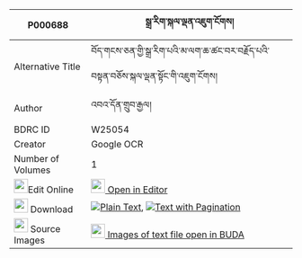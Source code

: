 |P000688|སྒྲ་རིག་སྐལ་ལྡན་འཇུག་ངོགས། 
| --- | --- 
|Alternative Title |བོད་གངས་ཅན་གྱི་སྒྲ་རིག་པའི་མ་ལག་ཆ་ཚང་བར་བརྗོད་པའི་བསྟན་བཅོས་སྐལ་ལྡན་སྟོང་གི་འཇུག་ངོགས།
|Author| འབའ་དོན་གྲུབ་རྒྱལ།
|BDRC ID | W25054
|Creator | Google OCR
|Number of Volumes| 1
|<img width="25" src="https://img.icons8.com/color/25/000000/edit-property.png">Edit Online| [<img width="25" src="https://avatars.githubusercontent.com/u/45091458?s=200&v=4"> Open in Editor](http://editor.openpecha.org/P000688)
|<img width="25" src="https://img.icons8.com/fluent/48/000000/download-2.png"/>  Download | [![](https://img.icons8.com/color/20/000000/txt.png)Plain Text](https://github.com/Openpecha/P000688/releases/download/v1/dra_rik_kalden_jukngok_plain_P000688.zip), [![](https://img.icons8.com/color/20/000000/txt.png)Text with Pagination](https://github.com/Openpecha/P000688/releases/download/v1/dra_rik_kalden_jukngok_pages_P000688.zip)
|<img width="25" src="https://img.icons8.com/plasticine/100/000000/pictures-folder.png"/>  Source Images | [<img width="25" src="https://library.bdrc.io/icons/BUDA-small.svg"> Images of text file open in BUDA](https://library.bdrc.io/show/bdr:W25054)